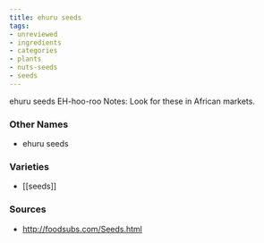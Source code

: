 ```yaml
---
title: ehuru seeds
tags:
- unreviewed
- ingredients
- categories
- plants
- nuts-seeds
- seeds
---
```

ehuru seeds EH-hoo-roo Notes: Look for these in African markets.

### Other Names

* ehuru seeds

### Varieties

* [[seeds]]

### Sources
* http://foodsubs.com/Seeds.html
